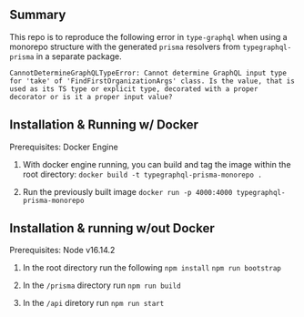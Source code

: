 ## Summary
This repo is to reproduce the following error in `type-graphql` when using a monorepo structure
with the generated `prisma` resolvers from `typegraphql-prisma` in a separate package.

```
CannotDetermineGraphQLTypeError: Cannot determine GraphQL input type for 'take' of 'FindFirstOrganizationArgs' class. Is the value, that is used as its TS type or explicit type, decorated with a proper decorator or is it a proper input value?
```

## Installation & Running w/ Docker
Prerequisites: Docker Engine

1. With docker engine running, you can build and tag the image within the root directory:
`docker build -t typegraphql-prisma-monorepo .`

2. Run the previously built image
`docker run -p 4000:4000 typegraphql-prisma-monorepo`

## Installation & running w/out Docker
Prerequisites: Node v16.14.2

1. In the root directory run the following
`npm install`
`npm run bootstrap`

2. In the `/prisma` directory run `npm run build`

3. In the `/api` diretory run `npm run start`
